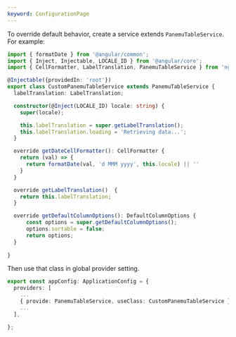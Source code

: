```yaml
---
keyword: ConfigurationPage
---
```


To override default behavior, create a service extends `PanemuTableService`. For example:

```typescript
import { formatDate } from '@angular/common';
import { Inject, Injectable, LOCALE_ID } from '@angular/core';
import { CellFormatter, LabelTranslation, PanemuTableService } from 'ngx-panemu-table';

@Injectable({providedIn: 'root'})
export class CustomPanemuTableService extends PanemuTableService {
  labelTranslation: LabelTranslation;

  constructor(@Inject(LOCALE_ID) locale: string) { 
    super(locale);

    this.labelTranslation = super.getLabelTranslation();
    this.labelTranslation.loading = 'Retrieving data...';
  }

  override getDateCellFormatter(): CellFormatter {
    return (val) => {
      return formatDate(val, 'd MMM yyyy', this.locale) || ''
    }
  } 

  override getLabelTranslation()  {
    return this.labelTranslation;
  }

  override getDefaultColumnOptions(): DefaultColumnOptions {
      const options = super.getDefaultColumnOptions();
      options.sortable = false;
      return options;
  }
  
}
```

Then use that class in global provider setting.

```typescript name="app.config.ts" {4}
export const appConfig: ApplicationConfig = {
  providers: [
    ...
    { provide: PanemuTableService, useClass: CustomPanemuTableService },
	...
  ],

};
```